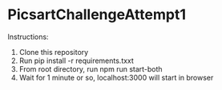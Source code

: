 # PicsartChallengeAttempt1

Instructions:
1. Clone this repository
2. Run pip install -r requirements.txxt
3. From root directory, run npm run start-both
4. Wait for 1 minute or so, localhost:3000 will start in browser
